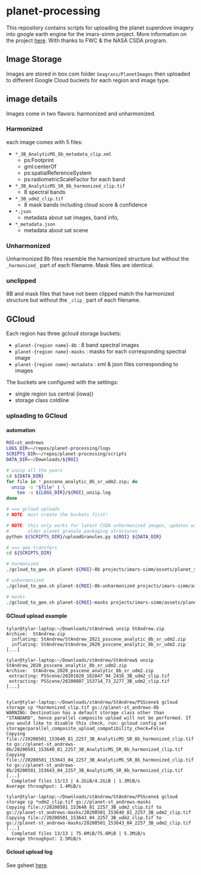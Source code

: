 # planet-processing
This repository contains scripts for uploading the planet superdove imagery into google earth engine for the imars-simm project.
More information on the project [here](https://github.com/cperaltab/Seagrass_mapping).
With thanks to FWC & the NASA CSDA program. 

## Image Storage
Images are stored in box.com folder `Seagrass/PlanetImages` then uploaded to different Google Cloud buckets for each region and image type.

## image details
Images come in two flavors: harmonized and unharmonized.

### Harmonized
each image comes with 5 files:
* `*_3B_AnalyticMS_8b_metadata_clip.xml`
  * ps:Footprint
  * gml:centerOf
  * ps:spatialReferenceSystem
  * ps:radiometricScaleFactor for each band
* `*_3B_AnalyticMS_SR_8b_harmonized_clip.tif`
  * 8 spectral bands
* `*_3B_udm2_clip.tif`
  * 8 mask bands including cloud score & confidence
* `*.json`
  * metadata about sat images, band info, 
* `*_metadata.json`
  * metadata about sat scene

### Unharmonized
Unharmonized 8b files resemble the harmonized structure but without the `_harmonized_` part of each filename.
Mask files are identical.

### unclipped
8B and mask files that have not been clipped match the harmonized structure but without the `_clip_` part of each filename.
 
## GCloud
Each region has three gcloud storage buckets:
* `planet-{region name}-8b` : 8 band spectral images
* `planet-{region name}-masks` : masks for each corresponding spectral image
* `planet-{region name}-metadata` : xml & json files corresponding to images

The buckets are configured with the settings:
* single region (us central (iowa))
* storage class coldline

### uploading to GCloud
#### automation
```bash
ROI=st_andrews
LOGS_DIR=~/repos/planet-processing/logs
SCRIPTS_DIR=~/repos/planet-processing/scripts
DATA_DIR=~/Downloads/${ROI}

# unzip all the years
cd ${DATA_DIR}
for file in *_psscene_analytic_8b_sr_udm2.zip; do
  unzip -o "$file" | \
    tee -a ${LOGS_DIR}/${ROI}_unzip.log
done

# === gcloud uploads
# NOTE: must create the buckets first!

# NOTE: this only works for latest CSDA unharmonized images, updates will be needed to support
#       older planet granule packaging structures
python ${SCRIPTS_DIR}/uploadGranules.py ${ROI} ${DATA_DIR}

# === gee transfers
cd ${SCRIPTS_DIR}

# harmonized
./gcloud_to_gee.sh planet-${ROI}-8b projects/imars-simm/assets/planet_${ROI} planet-${ROI}-metadata

# unharmonized
./gcloud_to_gee.sh planet-${ROI}-8b-unharmonized projects/imars-simm/assets/planet_${ROI}_unharmonized planet-${ROI}-metadata

# masks
./gcloud_to_gee.sh planet-${ROI}-masks projects/imars-simm/assets/planet_${ROI}_masks planet-${ROI}-metadata

```

#### GCloud upload example
```
tylar@tylar-laptop:~/Downloads/stAndrew$ unzip StAndrew.zip 
Archive:  StAndrew.zip
  inflating: StAndrew/StAndrew_2021_psscene_analytic_8b_sr_udm2.zip  
  inflating: StAndrew/StAndrew_2020_psscene_analytic_8b_sr_udm2.zip  
[...]

tylar@tylar-laptop:~/Downloads/stAndrew/StAndrew$ unzip StAndrew_2020_psscene_analytic_8b_sr_udm2.zip 
Archive:  StAndrew_2020_psscene_analytic_8b_sr_udm2.zip
 extracting: PSScene/20201020_162847_94_2416_3B_udm2_clip.tif  
 extracting: PSScene/20200807_153714_73_2277_3B_udm2_clip.tif  
[...]


tylar@tylar-laptop:~/Downloads/stAndrew/StAndrew/PSScene$ gcloud storage cp *harmonized_clip.tif gs://planet-st_andrews-8b
WARNING: Destination has a default storage class other than "STANDARD", hence parallel composite upload will not be performed. If you would like to disable this check, run: gcloud config set storage/parallel_composite_upload_compatibility_check=False
Copying file://20200501_153640_81_2257_3B_AnalyticMS_SR_8b_harmonized_clip.tif to gs://planet-st_andrews-8b/20200501_153640_81_2257_3B_AnalyticMS_SR_8b_harmonized_clip.tif
Copying file://20200501_153643_04_2257_3B_AnalyticMS_SR_8b_harmonized_clip.tif to gs://planet-st_andrews-8b/20200501_153643_04_2257_3B_AnalyticMS_SR_8b_harmonized_clip.tif
[...]
  Completed files 13/13 | 4.2GiB/4.2GiB | 1.3MiB/s                                                                        
Average throughput: 1.4MiB/s

tylar@tylar-laptop:~/Downloads/stAndrew/StAndrew/PSScene$ gcloud storage cp *udm2_clip.tif gs://planet-st_andrews-masks
Copying file://20200501_153640_81_2257_3B_udm2_clip.tif to gs://planet-st_andrews-masks/20200501_153640_81_2257_3B_udm2_clip.tif
Copying file://20200501_153643_04_2257_3B_udm2_clip.tif to gs://planet-st_andrews-masks/20200501_153643_04_2257_3B_udm2_clip.tif
[...]
  Completed files 13/13 | 75.6MiB/75.6MiB | 5.3MiB/s                                                                      
Average throughput: 2.5MiB/s

```

#### Gcloud upload log
See gsheet [here](https://docs.google.com/spreadsheets/d/1FgX-tFABzozvQL9BFV2L31StNqP6RoWcjXp4T_JCUVI/edit?usp=sharing).
